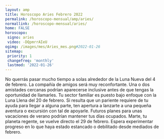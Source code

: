 ```yaml
---
layout: amp
title: Horoscopo Aries Febrero 2022 
permalink: /horoscopo-mensual/amp/aries/
normallink: /horoscopo-mensual/aries/
home: FALSE
horoscopo:
 signo: aries
 video: -DQpmrrAIeU
ogimg: /images/mes/Aries_mes.png#2022-01-26
sitemap:
 priority: 1
 changefreq: 'monthly'
 lastmod: '2022-01-26'
---
```



No querrás pasar mucho tiempo a solas alrededor de la Luna Nueva del 4 de febrero. La compañía de amigos será muy reconfortante. Una o dos amistades cercanas podrían aparecerse inclusive antes de que tengas la oportunidad de llamarles. Tu sector familiar es puesto bajo enfoque con la Luna Llena del 20 de febrero. Si resulta que un pariente requiere de tu ayuda para llegar a alguna parte, ten apertura a lanzarte a una pequeña aventura o excursión con tal de apoyarle. Futuros planes para unas vacaciones de verano podrían mantener tus días ocupados. Marte, tu planeta regente, se vuelve directo el 29 de febrero. Espera experimentar progreso en lo que haya estado estancado o debilitado desde mediados de febrero.